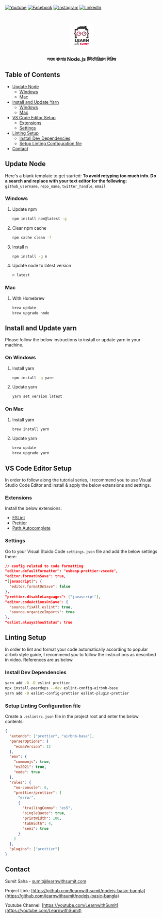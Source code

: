 [![Youtube][youtube-shield]][youtube-url]
[![Facebook][facebook-shield]][facebook-url]
[![Instagram][instagram-shield]][instagram-url]
[![LinkedIn][linkedin-shield]][linkedin-url]

<!-- PROJECT LOGO -->
<br />
<p align="center">
  <a href="https://github.com/github_username/repo_name">
    <img src="images/logo.png" alt="Logo" width="80" height="80">
  </a>

  <h3 align="center">সহজ বাংলায় Node.js টিউটোরিয়াল সিরিজ</h3>

<!-- TABLE OF CONTENTS -->

## Table of Contents

- [Update Node](#update-node)
  - [Windows](#windows)
  - [Mac](#mac)
- [Install and Update Yarn](#install-and-update-yarn)
  - [Windows](#on-windows)
  - [Mac](#on-mac)
- [VS Code Editor Setup](#vs-code-editor-setup)
  - [Extensions](#extensions)
  - [Settings](#settings)
- [Linting Setup](#linting-setup)
  - [Install Dev Dependencies](#install-dev-dependencies)
  - [Setup Linting Configuration file](#setup-linting-configuration-file)
- [Contact](#contact)

<!-- UPDATE NODE -->

## Update Node

Here's a blank template to get started:
**To avoid retyping too much info. Do a search and replace with your text editor for the following:**
`github_username`, `repo_name`, `twitter_handle`, `email`

### Windows

1. Update npm
   ```sh
   npm install npm@latest -g
   ```
2. Clear npm cache
   ```sh
   npm cache clean -f
   ```
3. Install n
   ```sh
   npm install -g n
   ```
4. Update node to latest version
   ```sh
   n latest
   ```

### Mac

1. With Homebrew
   ```sh
   brew update
   brew upgrade node
   ```

<!-- INSTALL & UPDATE YARN -->

## Install and Update yarn

Please follow the below instructions to install or update yarn in your machine.

### On Windows

1. Install yarn
   ```sh
   npm install -g yarn
   ```
2. Update yarn
   ```sh
   yarn set version latest
   ```

### On Mac

1. Install yarn
   ```sh
   brew install yarn
   ```
2. Update yarn
   ```sh
   brew update
   brew upgrade yarn
   ```

<!-- EDITOR SETUP -->

## VS Code Editor Setup

In order to follow along the tutorial series, I recommend you to use Visual Studio Code Editor and install & apply the below extensions and settings.

### Extensions

Install the below extensions:

- [ESLint](https://marketplace.visualstudio.com/items?itemName=dbaeumer.vscode-eslint)
- [Prettier](https://marketplace.visualstudio.com/items?itemName=esbenp.prettier-vscode)
- [Path Autocomplete](https://marketplace.visualstudio.com/items?itemName=ionutvmi.path-autocomplete)

### Settings

Go to your Visual Stuido Code `settings.json` file and add the below settings there:

```json
// config related to code formatting
"editor.defaultFormatter": "esbenp.prettier-vscode",
"editor.formatOnSave": true,
"[javascript]": {
  "editor.formatOnSave": false
},
"prettier.disableLanguages": ["javascript"],
"editor.codeActionsOnSave": {
  "source.fixAll.eslint": true,
  "source.organizeImports": true
},
"eslint.alwaysShowStatus": true
```

<!-- LINTING SETUP -->

## Linting Setup

In order to lint and format your code automatically according to popular airbnb style guide, I recommend you to follow the instructions as described in video. References are as below.

### Install Dev Dependencies

```sh
yarn add -D -D eslint prettier
npx install-peerdeps --dev eslint-config-airbnb-base
yarn add -D eslint-config-prettier eslint-plugin-prettier
```

### Setup Linting Configuration file

Create a `.eslintrc.json` file in the project root and enter the below contents:

```json
{
  "extends": ["prettier", "airbnb-base"],
  "parserOptions": {
    "ecmaVersion": 12
  },
  "env": {
    "commonjs": true,
    "es2021": true,
    "node": true
  },
  "rules": {
    "no-console": 0,
    "prettier/prettier": [
      "error",
      {
        "trailingComma": "es5",
        "singleQuote": true,
        "printWidth": 100,
        "tabWidth": 4,
        "semi": true
      }
    ]
  },
  "plugins": ["prettier"]
}
```

<!-- CONTACT -->

## Contact

Sumit Saha - [sumit@learnwithsumit.com](mailto:sumit@learnwithsumit.com)

Project Link: [https://github.com/learnwithsumit/nodejs-basic-bangla](https://github.com/learnwithsumit/nodejs-basic-bangla)

Youtube Channel: [https://youtube.com/LearnwithSumit](https://youtube.com/LearnwithSumit)

<!-- MARKDOWN LINKS & IMAGES -->

[youtube-shield]: https://img.shields.io/badge/-Youtube-black.svg?style=flat-square&logo=youtube&color=555&logoColor=white
[youtube-url]: https://youtube.com/LearnwithSumit
[facebook-shield]: https://img.shields.io/badge/-Facebook-black.svg?style=flat-square&logo=facebook&color=555&logoColor=white
[facebook-url]: https://facebook.com/letslearnwithsumit
[instagram-shield]: https://img.shields.io/badge/-Instagram-black.svg?style=flat-square&logo=instagram&color=555&logoColor=white
[instagram-url]: https://instagram.com/learnwithsumit
[linkedin-shield]: https://img.shields.io/badge/-LinkedIn-black.svg?style=flat-square&logo=linkedin&colorB=555
[linkedin-url]: https://linkedin.com/company/learnwithsumit
